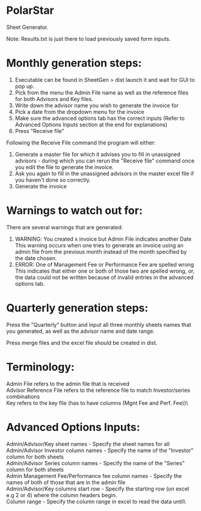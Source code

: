# PolarStar

Sheet Generator.

Note: Results.txt is just there to load previously saved form inputs.

# Monthly generation steps:
1) Executable can be found in SheetGen > dist launch it and wait for GUI to pop up.
2) Pick from the menu the Admin File name as well as the reference files for both Advisors and Key files.
3) Write down the advisor name you wish to generate the invoice for
4) Pick a date from the dropdown menu for the invoice
5) Make sure the advanced options tab has the correct inputs (Refer to Advanced Options Inputs section at the end for explanations)
6) Press "Receive file"

Following the Receive File command the program will either:
1) Generate a master file for which it advises you to fill in unassigned advisors - during which you can rerun the "Receive file" command once you edit the file to generate the invoice.
2) Ask you again to fill in the unassigned advisors in the master excel file if you haven't done so correctly.
3) Generate the invoice

# Warnings to watch out for:
There are several warnings that are generated:
1) WARNING: You created x invoice but Admin File indicates another Date\
This warning occurs when one tries to generate an invoice using an admin file from the previous month instead of the month specified by the date chosen.
2) ERROR: One of Management Fee or Performance Fee are spelled wrong\
This indicates that either one or both of those two are spelled wrong, or, the data could not be written because of invalid entries in the advanced options tab.

# Quarterly generation steps:
Press the "Quarterly" button and input all three monthly sheets names that you generated, as well as the advisor name and date range.

Press merge files and the excel file should be created in dist.

# Terminology:
Admin File refers to the admin file that is received\
Advisor Reference File refers to the reference file to match Investor/series combinations\
Key refers to the key file (has to have columns (Mgnt Fee and Perf. Fee))\

# Advanced Options Inputs:
Admin/Advisor/Key sheet names - Specify the sheet names for all \
Admin/Advisor Investor column names - Specify the name of the "Investor" column for both sheets\
Admin/Advisor Series column names - Specify the name of the "Series" column for both sheets\
Admin Management Fee/Performance fee column names - Specify the names of both of those that are in the admin file\
Admin/Advisor/Key columns start row - Specify the starting row (on excel e.g 2 or 4) where the column headers begin.\
Column range - Specify the column range in excel to read the data until\

